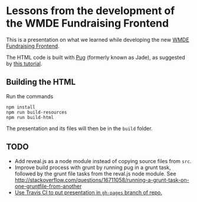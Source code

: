 # Lessons from the development of the WMDE Fundraising Frontend

This is a presentation on what we learned while developing the new [WMDE Fundraising Frontend](https://github.com/wmde/FundraisingFrontend).

The HTML code is built with [Pug](https://github.com/pugjs/pug) (formerly known as Jade), as suggested by [this tutorial](https://medium.com/@jakeout/deprecate-keynote-78f0f09424dd).

## Building the HTML
Run the commands

    npm install
    npm run build-resources
    npm run build-html

The presentation and its files will then be in the `build` folder.

## TODO
* Add reveal.js as a node module instead of copying source files from `src`.
* Improve build process with grunt by running pug in a grunt task, followed by the grunt file tasks from the reval.js node module. See http://stackoverflow.com/questions/16711058/running-a-grunt-task-on-one-gruntfile-from-another
* [Use Travis CI to put presentation in `gh-pages` branch of repo.](https://gist.github.com/domenic/ec8b0fc8ab45f39403dd)
